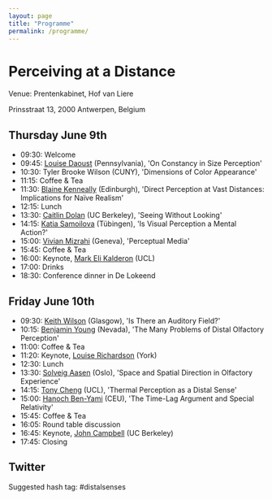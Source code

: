 ```yaml
---
layout: page
title: "Programme"
permalink: /programme/
---
```


# Perceiving at a Distance

Venue: Prentenkabinet, Hof van Liere

Prinsstraat 13, 2000 Antwerpen, Belgium

## Thursday June 9th

- 09:30: Welcome
- 09:45: [Louise Daoust](https://goo.gl/VCkrlC) (Pennsylvania), 'On Constancy in Size Perception'
- 10:30: Tyler Brooke Wilson (CUNY), 'Dimensions of Color Appearance'
- 11:15: Coffee & Tea
- 11:30: [Blaine Kenneally](http://goo.gl/3G7xLc) (Edinburgh), 'Direct Perception at Vast Distances: Implications for Naïve Realism'
- 12:15: Lunch
- 13:30: [Caitlin Dolan](https://goo.gl/6Jxfsj) (UC Berkeley), 'Seeing Without Looking'
- 14:15: [Katia Samoilova](https://goo.gl/p4gA5X) (Tübingen), 'Is Visual Perception a Mental Action?'
- 15:00: [Vivian Mizrahi](http://goo.gl/4fdk73) (Geneva), 'Perceptual Media'
- 15:45: Coffee & Tea
- 16:00: Keynote, [Mark Eli Kalderon](https://goo.gl/E32jy2) (UCL)
- 17:00: Drinks
- 18:30: Conference dinner in De Lokeend

## Friday June 10th

- 09:30: [Keith Wilson](http://goo.gl/Il6WBf) (Glasgow), 'Is There an Auditory Field?'
- 10:15: [Benjamin Young](http://goo.gl/qdjqkE) (Nevada), 'The Many Problems of Distal Olfactory Perception'
- 11:00: Coffee & Tea
- 11:20: Keynote, [Louise Richardson](https://goo.gl/uueNaI) (York)
- 12:30: Lunch
- 13:30: [Solveig Aasen](http://goo.gl/gxrHw1) (Oslo), 'Space and Spatial Direction in Olfactory Experience'
- 14:15: [Tony Cheng](http://goo.gl/zICkBp) (UCL), 'Thermal Perception as a Distal Sense'
- 15:00: [Hanoch Ben-Yami](https://goo.gl/NVGyW1) (CEU), 'The Time-Lag Argument and Special Relativity'
- 15:45: Coffee & Tea
- 16:05: Round table discussion
- 16:45: Keynote, [John Campbell](http://goo.gl/C1U9wv) (UC Berkeley)
- 17:45: Closing

## Twitter
Suggested hash tag: #distalsenses

